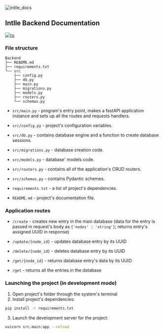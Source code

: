 ![intlle_docs](https://github.com/Intlle/Backend/assets/146841763/38772e5d-8c51-41f0-81cd-b3c1b0a3afe0)
## Intlle Backend Documentation
[![ru](https://img.shields.io/badge/lang-ru-blue.svg)](https://github.com/Intlle/Backend/blob/docs-update/README.ru.md)
### File structure
```
Backend
├── README.md
├── requirements.txt
└── src
    ├── config.py
    ├── db.py
    ├── main.py
    ├── migrations.py
    ├── models.py
    ├── routers.py
    └── schemas.py
```

- `src/main.py` - program's entry point, makes a fastAPI application instance and sets up all the routes and requests handlers. 

- `src/config.py` - project's configuration variables.

- `src/db.py` - contains database engine and a function to create database sessions.

- `src/migrations.py` - database creation code.

- `src/models.py` - database' models code.

- `src/routers.py` - contains all of the application's CRUD routers.

- `src/schemas.py` - contains Pydantic schemes.

- `requirements.txt` - a list of project's dependencies.

- `README.md` - project's documentation file.

### Application routes
- `/create` - creates new entry in the main database (data for the entry is passed in request's body as ```{'nodes' : 'string'}```; returns entry's assigned UUID in response)

- `/update/{node_id}` - updates database entry by its UUID

- `/delete/{node_id}` - deletes database entry by its UUID

- `/get/{node_id}` - returns database entry's data by its UUID

- `/get` - returns all the entries in the database

### Launching the project (in development mode)
1) Open project's folder through the system's terminal
2) Install project's dependencies:
```bash
pip install -r requirements.txt
```
3) Launch the development server for the project:
```bash
uvicorn src.main:app --reload
```
